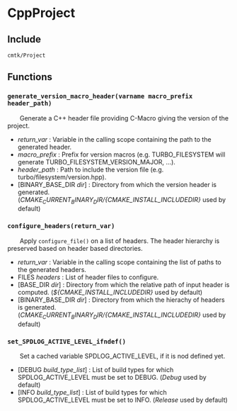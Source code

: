 
# CppProject

## Include
`cmtk/Project`

## Functions
### `generate_version_macro_header(varname macro_prefix header_path)`

&ensp;&ensp;&ensp;&ensp;Generate a C++ header file providing C-Macro giving the version of the project.
- *return_var* :  Variable in the calling scope containing the path to the generated header.
- *macro_prefix* : 	Prefix for version macros (e.g. TURBO_FILESYSTEM will generate TURBO_FILESYSTEM_VERSION_MAJOR, ...).
- *header_path* :  Path to include the version file (e.g. turbo/filesystem/version.hpp).
- [BINARY_BASE_DIR *dir*] :  Directory from which the version header is generated. (*${CMAKE_CURRENT_BINARY_DIR}/${CMAKE_INSTALL_INCLUDEDIR}* used by default)

### `configure_headers(return_var)`

&ensp;&ensp;&ensp;&ensp;Apply `configure_file()` on a list of headers. The header hierarchy is preserved based on header based directories.
- *return_var* :  Variable in the calling scope containing the list of paths to the generated headers.
- FILES *headers* :  List of header files to configure.
- [BASE_DIR *dir*] :  Directory from which the relative path of input header is computed. (*${CMAKE_INSTALL_INCLUDEDIR}* used by default)
- [BINARY_BASE_DIR *dir*] :  Directory from which the hierachy of headers is generated. (*${CMAKE_CURRENT_BINARY_DIR}/${CMAKE_INSTALL_INCLUDEDIR}* used by default)

### `set_SPDLOG_ACTIVE_LEVEL_ifndef()`

&ensp;&ensp;&ensp;&ensp;Set a cached variable SPDLOG_ACTIVE_LEVEL, if it is nod defined yet.
- [DEBUG *build_type_list*] :  List of build types for which SPDLOG_ACTIVE_LEVEL must be set to DEBUG. (*Debug* used by default)
- [INFO *build_type_list*] :  List of build types for which SPDLOG_ACTIVE_LEVEL must be set to INFO. (*Release* used by default)
